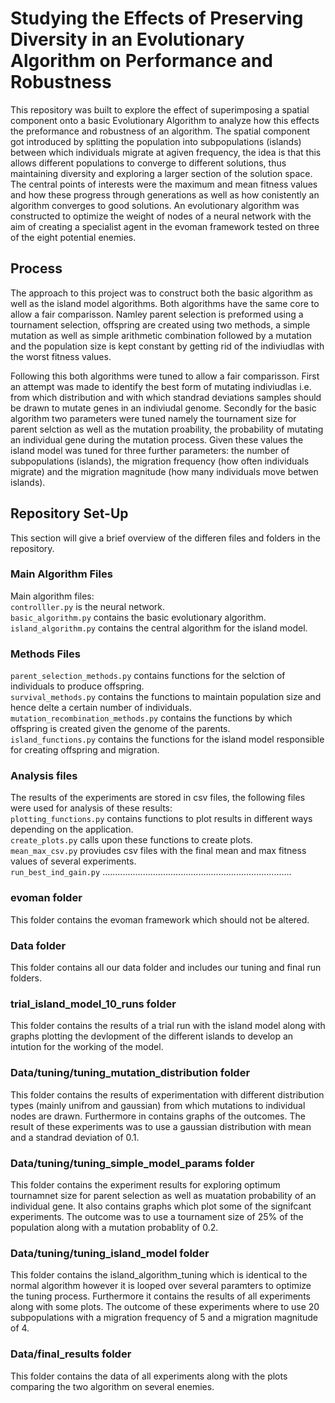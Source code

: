 # Studying the Effects of Preserving Diversity in an Evolutionary Algorithm on Performance and Robustness

This repository was built to explore the effect of superimposing a spatial component onto a basic Evolutionary Algorithm to analyze how this effects the preformance and robustness of an algorithm. The spatial component got introduced by splitting the population into subpopulations (islands) between which individuals migrate at agiven frequency, the idea is that this allows different populations to converge to different solutions, thus maintaining diversity and exploring a larger section of the solution space. The central points of interests were the maximum and mean fitness values and how these progress through generations as well as how conistently an algorithm converges to good solutions. An evolutionary algorithm was constructed to optimize the weight of nodes of a neural network with the aim of creating a specialist agent in the evoman framework tested on three of the eight potential enemies. 

## Process
The approach to this project was to construct both the basic algorithm as well as the island model algorithms. Both algorithms have the same core to allow a fair comparisson. Namley parent selection is preformed using a tournament selection, offspring are created using two methods, a simple mutation as well as simple arithmetic combination followed by a mutation and the population size is kept constant by getting rid of the indiviudlas with the worst fitness values. 

Following this both algorithms were tuned to allow a fair comparisson. First an attempt was made to identify the best form of mutating indiviudlas i.e.  from which distribution and with which standrad deviations samples should be drawn to mutate genes in an indiviudal genome. Secondly for the basic algorithm two parameters were tuned namely the tournament size for parent selction as well as the mutation proability, the probability of mutating an individual gene during the mutation process. Given these values the island model was tuned for three further parameters: the number of subpopulations (islands), the migration frequency (how often individuals migrate) and the migration magnitude (how many individuals move betwen islands).   

## Repository Set-Up
This section will give a brief overview of the differen files and folders in the repository.

### Main Algorithm Files
Main algorithm files: <br>
`controlller.py` is the neural network. <br>
`basic_algorithm.py` contains the basic evolutionary algorithm. <br>
`island_algorithm.py` contains the central algorithm for the island model. <br>

### Methods Files
`parent_selection_methods.py` contains functions for the selction of individuals to produce offspring. <br>
`survival_methods.py` contains the functions to maintain population size and hence delte a certain number of individuals. <br>
`mutation_recombination_methods.py` contains the functions by which offspring is created given the genome of the parents. <br>
`island_functions.py` contains the functions for the island model responsible for creating offspring and migration. <br>

### Analysis files
The results of the experiments are stored in csv files, the following files were used for analysis of these results: <br>
`plotting_functions.py` contains functions to plot results in different ways depending on the application. <br>
`create_plots.py` calls upon these functions to create plots. <br>
`mean_max_csv.py` proviudes csv files with the final mean and max fitness values of several experiments. <br>
`run_best_ind_gain.py` ........................................................................... <br>

### evoman folder
This folder contains the evoman framework which should not be altered.

### Data folder
This folder contains all our data folder and includes our tuning and final run folders.

### trial_island_model_10_runs folder
This folder contains the results of a trial run with the island model along with graphs plotting the devlopment of the different islands to develop an intution for the working of the model. 

### Data/tuning/tuning_mutation_distribution folder
This folder contains the results of experimentation with different distribution types (mainly unifrom and gaussian) from which mutations to individual nodes are drawn. Furthermore in contains graphs of the outcomes. The result of these experiments was to use a gaussian distribution with mean and a standrad deviation of 0.1.

### Data/tuning/tuning_simple_model_params folder
This folder contains the experiment results for exploring optimum tournamnet size for parent selection as well as muatation probability of an individual gene. It also contains graphs which plot some of the signifcant experiments. The outcome was to use a tournament size of 25% of the population along with a mutation probablity of 0.2.

### Data/tuning/tuning_island_model folder
This folder contains the island_algorithm_tuning which is identical to the normal algorithm however it is looped over several paramters to optimize the tuning process. Furthermore it contains the results of all experiments along with some plots. The outcome of these experiments where to use 20 subpopulations with a migration frequency of 5 and a migration magnitude of 4.

### Data/final_results folder
This folder contains the data of all experiments along with the plots comparing the two algorithm on several enemies.

